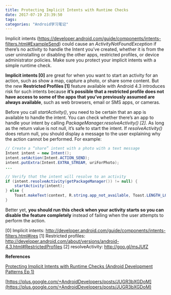 ```yaml
---
title: Protecting Implicit Intents with Runtime Checks
date: 2017-07-19 23:39:50
tags:
categories: "Android学习笔记"
---
```


Implicit intents (https://developer.android.com/guide/components/intents-filters.html#ExampleSend) could cause an _ActivityNotFoundException_ if there’s no activity to handle the Intent you’ve created, whether it is from the user uninstalling or disabling the other apps, restricted profiles, or device administrator policies. Make sure you protect your implicit intents with a simple runtime check.

**Implicit intents [0]** are great for when you want to start an activity for an action, such as show a map, capture a photo, or share some content. But the new **Restricted Profiles [1]** feature available with Android 4.3 introduces risk for such intents because **it’s possible that a restricted profile does not have access to some of the apps that you’ve previously assumed are always available**, such as web browsers, email or SMS apps, or cameras.

<!--more-->

Before you call _startActivity()_, you need to be certain that an app is available to handle the intent. You can check whether there’s an app to handle your intent by calling _PackageManager.resolveActivity() [2]_. As long as the return value is not null, it’s safe to start the intent. If _resolveActivity()_ does return null, you should display a message to the user explaining why the action cannot be performed. For example:

```java
// Create a “share” intent with a photo with a text message
Intent intent = new Intent();
intent.setAction(Intent.ACTION_SEND);
intent.putExtra(Intent.EXTRA_STREAM, uriForPhoto);
...

// Verify that the intent will resolve to an activity
if (intent.resolveActivity(getPackageManager()) != null) {
    startActivity(intent);
} else {
    Toast.makeText(context, R.string.app_not_available, Toast.LENGTH_LONG).show();
}
```

Better yet, **you should run this check when your activity starts so you can disable the feature completely** instead of failing when the user attempts to perform the action.

[0] Implicit intents: http://developer.android.com/guide/components/intents-filters.html#ires
[1] Restricted profiles: http://developer.android.com/about/versions/android-4.3.html#RestrictedProfiles
[2] resolveActivity: http://goo.gl/msJUfZ﻿


**References**

[Protecting Implicit Intents with Runtime Checks (Android Development Patterns Ep 1)](https://www.youtube.com/watch?v=HGElAW224dE&list=PLRMikyO0Ly72nbjk6ssHYPcnfgiKAIVVB&index=10)

[https://plus.google.com/+AndroidDevelopers/posts/JUGR3bXGDoM](https://plus.google.com/+AndroidDevelopers/posts/JUGR3bXGDoM)
